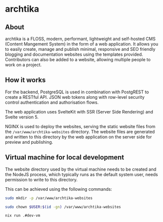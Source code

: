 # archtika

## About
  
archtika is a FLOSS, modern, performant, lightweight and self-hosted CMS (Content Mangement System) in the form of a web application. It allows you to easily create, manage and publish minimal, responsive and SEO friendly blogging and documentation websites using the templates provided. Contributors can also be added to a website, allowing multiple people to work on a project.

## How it works

For the backend, PostgreSQL is used in combination with PostgREST to create a RESTful API. JSON web tokens along with row-level security control authentication and authorisation flows.

The web application uses SvelteKit with SSR (Server Side Rendering) and Svelte version 5.

NGINX is used to deploy the websites, serving the static website files from the `/var/www/archtika-websites` directory. The website files are generated and written to this directory by the web application on the server side for preview and publishing.


## Virtual machine for local development

The website directory used by the virtual machine needs to be created and the NodeJS process, which typically runs as the default system user, needs permission to write to this directory.

This can be achieved using the following commands:

```bash
sudo mkdir -p /var/www/archtika-websites
```

```bash
sudo chown $USER:$(id -gn) /var/www/archtika-websites
```

```bash
nix run .#dev-vm
```
